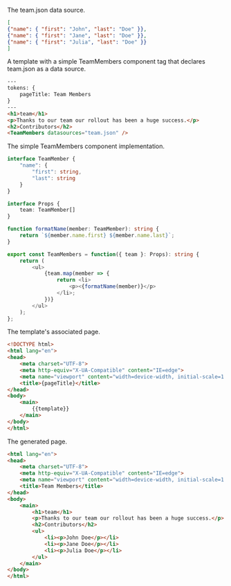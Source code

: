 The team.json data source.

```json
[
{"name": { "first": "John", "last": "Doe" }},
{"name": { "first": "Jane", "last": "Doe" }},
{"name": { "first": "Julia", "last": "Doe" }}
]
```

A template with a simple TeamMembers component tag that declares team.json as a data source.

```html
---
tokens: {
    pageTitle: Team Members
}
---
<h1>team</h1>
<p>Thanks to our team our rollout has been a huge success.</p>
<h2>Contributors</h2>
<TeamMembers datasources="team.json" />
```

The simple TeamMembers component implementation.

```typescript
interface TeamMember {
    "name": {
        "first": string,
        "last": string
    }
}

interface Props {
    team: TeamMember[]
}

function formatName(member: TeamMember): string {
    return `${member.name.first} ${member.name.last}`;
}

export const TeamMembers = function({ team }: Props): string {
    return (
        <ul>
            {team.map(member => {
                return <li>
                    <p><{formatName(member)}</p>
                </li>;
            })}
        </ul>
    );
};
```

The template's associated page.

```html
<!DOCTYPE html>
<html lang="en">
<head>
    <meta charset="UTF-8">
    <meta http-equiv="X-UA-Compatible" content="IE=edge">
    <meta name="viewport" content="width=device-width, initial-scale=1.0">
    <title>{pageTitle}</title>
</head>
<body>
    <main>
        {{template}}
    </main>
</body>
</html>
```

The generated page.

```html
<html lang="en">
<head>
    <meta charset="UTF-8">
    <meta http-equiv="X-UA-Compatible" content="IE=edge">
    <meta name="viewport" content="width=device-width, initial-scale=1.0">
    <title>Team Members</title>
</head>
<body>
    <main>
        <h1>team</h1>
        <p>Thanks to our team our rollout has been a huge success.</p>
        <h2>Contributors</h2>
        <ul>
            <li><p>John Doe</p></li>
            <li><p>Jane Doe</p></li>
            <li><p>Julia Doe</p></li>
        </ul>
    </main>
</body>
</html>
```
